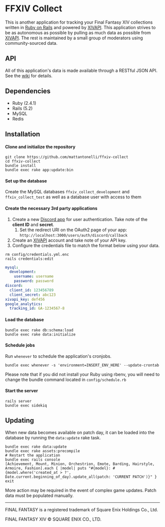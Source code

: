 # FFXIV Collect
This is another application for tracking your Final Fantasy XIV collections written in [Ruby on Rails](https://rubyonrails.org/) and powered by [XIVAPI](https://xivapi.com/). This application strives to be as autonomous as possible by pulling as much data as possible from [XIVAPI](https://xivapi.com/). The rest is maintained by a small group of moderators using community-sourced data.

## API

All of this application's data is made available through a RESTful JSON API. See the [wiki](https://github.com/mattantonelli/ffxiv-collect/wiki) for details.

## Dependencies
* Ruby (2.4.1)
* Rails (5.2)
* MySQL
* Redis

## Installation
#### Clone and initialize the repository
```
git clone https://github.com/mattantonelli/ffxiv-collect
cd ffxiv-collect
bundle install
bundle exec rake app:update:bin
```

#### Set up the database
Create the MySQL databases `ffxiv_collect_development` and `ffxiv_collect_test` as well as a database user with access to them

#### Create the necessary 3rd party applications
1. Create a new [Discord app](https://discord.com/developers/applications/) for user authentication. Take note of the **client ID** and **secret**.
    1. Set the redirect URI on the OAuth2 page of your app: `http://localhost:3000/users/auth/discord/callback`
2. Create an [XIVAPI](https://xivapi.com/) account and take note of your API key.
3. Configure the credentials file to match the format below using your data.
```
rm config/credentials.yml.enc
rails credentials:edit
```
```yml
mysql:
  development:
    username: username
    password: password
discord:
  client_id: 123456789
  client_secret: abc123
xivapi_key: def456
google_analytics:
  tracking_id: GA-1234567-8
```

#### Load the database
```
bundle exec rake db:schema:load
bundle exec rake data:initialize
```

#### Schedule jobs
Run `whenever` to schedule the application's cronjobs.

```
bundle exec whenever -s 'environment=INSERT_ENV_HERE' --update-crontab
```

Please note that if you did not install your Ruby using rbenv, you will need to change the bundle command located in `config/schedule.rb`

#### Start the server
```
rails server
bundle exec sidekiq
```

## Updating
When new data becomes available on patch day, it can be loaded into the database by running the `data:update` rake task.

```
bundle exec rake data:update
bundle exec rake assets:precompile
# Restart the application
bundle exec rails console
[Achievement, Mount, Minion, Orchestrion, Emote, Barding, Hairstyle, Armoire, Fashion].each { |model| puts "#{model}: #{model.where('created_at > ?', Date.current.beginning_of_day).update_all(patch: 'CURRENT PATCH')}" }
exit
```

More action may be required in the event of complex game updates. Patch data must be populated manually.

---

FINAL FANTASY is a registered trademark of Square Enix Holdings Co., Ltd.

FINAL FANTASY XIV © SQUARE ENIX CO., LTD.
